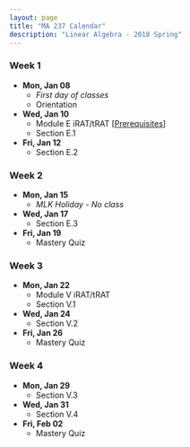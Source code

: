 ```yaml
---
layout: page
title: "MA 237 Calendar"
description: "Linear Algebra - 2018 Spring"
---
```


### Week 1

- **Mon, Jan 08**
    - *First day of classes*
    - Orientation
- **Wed, Jan 10**
    - Module E iRAT/tRAT [[Prerequisites][module-E-prereqs]]
    - Section E.1
- **Fri, Jan 12**
    - Section E.2

### Week 2

- **Mon, Jan 15**
    - *MLK Holiday - No class*
- **Wed, Jan 17**
    - Section E.3
- **Fri, Jan 19**
    - Mastery Quiz

### Week 3

- **Mon, Jan 22**
    - Module V iRAT/tRAT
    - Section V.1
- **Wed, Jan 24**
    - Section V.2
- **Fri, Jan 26**
    - Mastery Quiz

### Week 4

- **Mon, Jan 29**
    - Section V.3
- **Wed, Jan 31**
    - Section V.4
- **Fri, Feb 02**
    - Mastery Quiz


[module-E-prereqs]: ../pdf/handout-E-readiness.pdf
